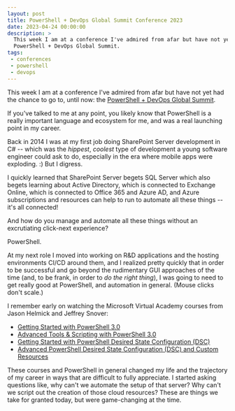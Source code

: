 ```yaml
---
layout: post
title: PowerShell + DevOps Global Summit Conference 2023
date: 2023-04-24 00:00:00
description: >
  This week I am at a conference I've admired from afar but have not yet had the chance to go to, until now: the
  PowerShell + DevOps Global Summit.
tags:
 - conferences
 - powershell
 - devops
---
```


This week I am at a conference I've admired from afar but have not yet had the chance to go to, until now: the
[PowerShell + DevOps Global Summit](https://powershellsummit.org/).

If you've talked to me at any point, you likely know that PowerShell is a really important language and ecosystem for
me, and was a real launching point in my career.

Back in 2014 I was at my first job doing SharePoint Server development in C# -- which was the _hippest_, _coolest_ type
of development a young software engineer could ask to do, especially in the era where mobile apps were exploding. :) But
I digress.

I quickly learned that SharePoint Server begets SQL Server which also begets learning about Active Directory, which is
connected to Exchange Online, which is connected to Office 365 and Azure AD, and Azure subscriptions and resources can
help to run to automate all these things -- it's all connected!

And how do you manage and automate all these things without an excrutiating click-next experience?

PowerShell.

At my next role I moved into working on R&D applications and the hosting environments CI/CD around them, and I realized
pretty quickly that in order to be successful and go beyond the rudimentary GUI approaches of the time (and, to be
frank, in order to _do the right thing_), I was going to need to get really good at PowerShell, and automation in
general. (Mouse clicks don't scale.)

I remember early on watching the Microsoft Virtual Academy courses from Jason Helmick and Jeffrey Snover:

* [Getting Started with PowerShell 3.0](https://learn.microsoft.com/en-us/shows/getstartedpowershell3/)
* [Advanced Tools & Scripting with PowerShell 3.0](https://learn.microsoft.com/en-us/shows/advpowershell3/)
* [Getting Started with PowerShell Desired State Configuration (DSC)](https://learn.microsoft.com/en-us/shows/getting-started-with-powershell-dsc/)
* [Advanced PowerShell Desired State Configuration (DSC) and Custom Resources](https://learn.microsoft.com/en-us/shows/advanced-powershell-dsc-and-custom-resources/)

These courses and PowerShell in general changed my life and the trajectory of my career in ways that are difficult to
fully appreciate. I started asking questions like, why can't we automate the setup of that server? Why can't we script
out the creation of those cloud resources? These are things we take for granted today, but were game-changing at the time.
